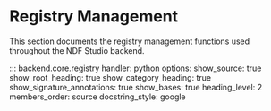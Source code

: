 # Registry Management

This section documents the registry management functions used throughout the NDF Studio backend.

::: backend.core.registry
    handler: python
    options:
      show_source: true
      show_root_heading: true
      show_category_heading: true
      show_signature_annotations: true
      show_bases: true
      heading_level: 2
      members_order: source
      docstring_style: google 